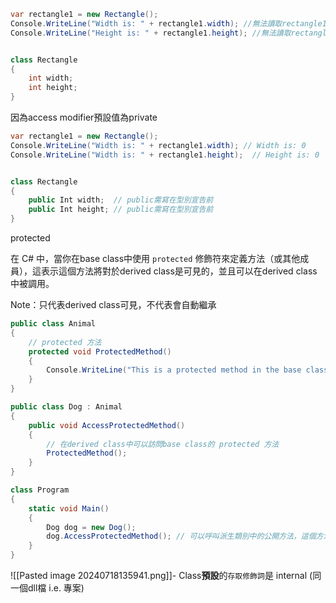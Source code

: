 ```csharp
var rectangle1 = new Rectangle();
Console.WriteLine("Width is: " + rectangle1.width); //無法讀取rectangle1.width
Console.WriteLine("Height is: " + rectangle1.height); //無法讀取rectangle1.height


class Rectangle
{
    int width;  
    int height; 
}
```

因為access modifier預設值為private

``` csharp
var rectangle1 = new Rectangle();
Console.WriteLine("Width is: " + rectangle1.width); // Width is: 0
Console.WriteLine("Width is: " + rectangle1.height);  // Height is: 0


class Rectangle
{
    public Int width;  // public需寫在型別宣告前
    public Int height; // public需寫在型別宣告前
}
```

protected

在 C# 中，當你在base class中使用 `protected` 修飾符來定義方法（或其他成員），這表示這個方法將對於derived class是可見的，並且可以在derived class中被調用。

Note：只代表derived class可見，不代表會自動繼承


```C#
public class Animal
{
    // protected 方法
    protected void ProtectedMethod()
    {
        Console.WriteLine("This is a protected method in the base class");
    }
}

public class Dog : Animal
{
    public void AccessProtectedMethod()
    {
        // 在derived class中可以訪問base class的 protected 方法
        ProtectedMethod();
    }
}

class Program
{
    static void Main()
    {
        Dog dog = new Dog();
        dog.AccessProtectedMethod(); // 可以呼叫派生類別中的公開方法，這個方法內部呼叫了base class的 protected 方法
    }
}

```
![[Pasted image 20240718135941.png]]- Class**預設**的`存取修飾詞`是 internal (同一個dll檔 i.e. 專案)
